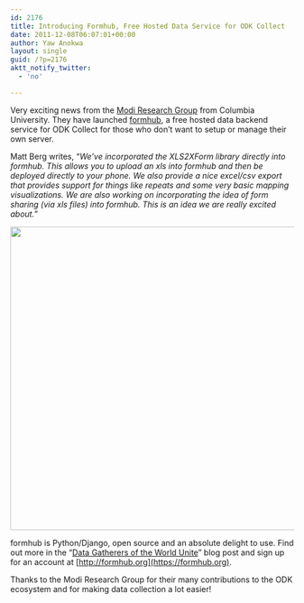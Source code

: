 ```yaml
---
id: 2176
title: Introducing Formhub, Free Hosted Data Service for ODK Collect
date: 2011-12-08T06:07:01+00:00
author: Yaw Anokwa
layout: single
guid: /?p=2176
aktt_notify_twitter:
  - 'no'

---
```

Very exciting news from the [Modi Research Group](http://modi.mech.columbia.edu/) from Columbia University. They have launched [formhub](https://formhub.org), a free hosted data backend service for ODK Collect for those who don’t want to setup or manage their own server.

Matt Berg writes, “_We’ve incorporated the XLS2XForm library directly into formhub. This allows you to upload an xls into formhub and then be deployed directly to your phone. We also provide a nice excel/csv export that provides support for things like repeats and some very basic mapping visualizations. We are also working on incorporating the idea of form sharing (via xls files) into formhub. This is an idea we are really excited about._”

<img src="https://formhub.org/static/tutorial/map.png" width="538" />

formhub is Python/Django, open source and an absolute delight to use. Find out more in the “[Data Gatherers of the World Unite](http://blog.formhub.org/2011/12/05/data-gatherers-of-the-world-unite/)” blog post and sign up for an account at [http://formhub.org](https://formhub.org).

Thanks to the Modi Research Group for their many contributions to the ODK ecosystem and for making data collection a lot easier!
